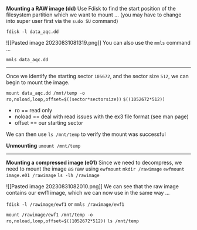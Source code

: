 **Mounting a RAW image (dd)**
Use Fdisk to find the start position of the filesystem partition which we want to mount ...
(you may have to change into super user first via the `sudo SU` command)

`fdisk -l data_aqc.dd`

![[Pasted image 20230831081319.png]]
You can also use the `mmls` command ...

`mmls data_aqc.dd`

****

Once we identify the starting sector `105672`, and the sector size `512`, we can begin to mount the image.

`mount data_aqc.dd /mnt/temp -o ro,noload,loop,offset=$((sector*sectorsize))`
																							`$((1052672*512))`
- ro == read only
- noload == deal with read issues with the ex3 file format (see man page)
- offset == our starting sector

We can then use `ls /mnt/temp` to verify the mount was successful

**Unmounting**
`umount /mnt/temp`
****

**Mounting a compressed image (e01)**
Since we need to decompress, we need to mount the image as raw using `ewfmount`
`mkdir /rawimage`
`ewfmount image.e01 /rawimage`
`ls -lh /rawimage`

![[Pasted image 20230831082010.png]]
We can see that the raw image contains our ewf1 image, which we can now use in the same way ...

`fdisk -l /rawimage/ewf1`
or
`mmls /rawimage/ewf1`

`mount /rawimage/ewf1 /mnt/temp -o ro,noload,loop,offset=$((1052672*512))`
`ls /mnt/temp`


